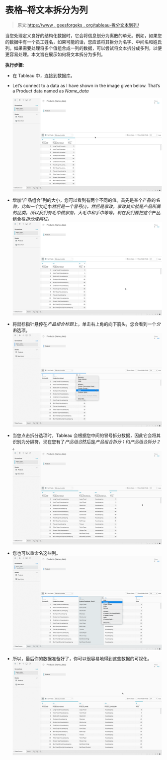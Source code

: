 # 表格–将文本拆分为列

> 原文:[https://www . geesforgeks . org/tableau-拆分文本到列/](https://www.geeksforgeeks.org/tableau-split-the-text-to-columns/)

当您处理定义良好的结构化数据时，它会将信息划分为离散的单元。例如，如果您的数据中有一个员工姓名，如果可能的话，您应该将其拆分为名字、中间名和姓氏列。如果需要处理将多个值组合成一列的数据，可以尝试将文本拆分成多列，以便更容易处理。本文旨在展示如何将文本拆分为多列。

**执行步骤:**

*   在 Tableau 中，连接到数据库。
*   Let’s connect to a data as I have shown in the image given below. That’s a Product data named as *Name_data*

    ![](img/1d8ab4fd85ed6acf305665a1250f9e9e.png)

*   增加“产品组合”列的大小，您可以看到有两个不同的值。首先是某个产品的*名称，比如一个*大毛巾*然后是一个冒号(:)，然后是家政。*家政*其实就是产品所属的品类。所以我们有毛巾做家务，大毛巾和手巾等等。现在我们要把这个*产品组合栏*拆分成两栏。
    ![](img/0163692a998869fb92584c67726da873.png)*
*   将鼠标指针悬停在*产品组合标题*上，单击右上角的向下箭头，您会看到一个*分割*选项。![](img/ade4013e903a41917d9a93e97802a933.png)
*   当您点击拆分选项时，Tableau 会根据您中间的冒号拆分数据，因此它会将其识别为分隔符，现在您有了*产品组合*然后是*产品组合拆分 1* 和*产品组合拆分 2* 。![](img/1d2e25e9d852bd1d9a9f95e27c51eab5.png)
*   您也可以重命名这些列。
    ![](img/23a44355bb78ff92431db04107aa28d5.png)
*   所以，最后你的数据准备好了，你可以很容易地得到这些数据的可视化。![](img/9cc060f58f32159b8f8fd1ebe89e9138.png)